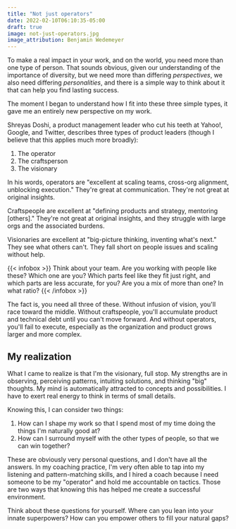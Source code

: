 ```yaml
---
title: "Not just operators"
date: 2022-02-10T06:10:35-05:00
draft: true
image: not-just-operators.jpg
image_attribution: Benjamin Wedemeyer
---
```


To make a real impact in your work, and on the world, you need more than one
type of person. That sounds obvious, given our understanding of the importance
of diversity, but we need more than differing *perspectives*, we also need
differing *personalities*, and there is a simple way to think about it that
can help you find lasting success.

The moment I began to understand how I fit into these three simple types, it
gave me an entirely new perspective on my work.<!--more-->

Shreyas Doshi, a product management leader who cut his teeth at Yahoo!, Google,
and Twitter, describes three types of product leaders (though I believe that
this applies much more broadly):

1. The operator
2. The craftsperson
3. The visionary

In his words, operators are "excellent at scaling teams, cross-org alignment,
unblocking execution." They're great at communication. They're not great at
original insights.

Craftspeople are excellent at "defining products and strategy, mentoring
[others]." They're not great at original insights, and they struggle with large
orgs and the associated burdens.

Visionaries are excellent at "big-picture thinking, inventing what's next."
They see what others can't. They fall short on people issues and scaling without
help.

{{< infobox >}}
Think about your team. Are you working with people like these? Which one are
you? Which parts feel like they fit just right, and which parts are less
accurate, for you? Are you a mix of more than one? In what ratio?
{{< /infobox >}}

The fact is, you need all three of these. Without infusion of vision, you'll
race toward the middle. Without craftspeople, you'll accumulate product and
technical debt until you can't move forward. And without operators, you'll fail
to execute, especially as the organization and product grows larger and more complex.

## My realization

What I came to realize is that I'm the visionary, full stop. My strengths are in
observing, perceiving patterns, intuiting solutions, and thinking "big"
thoughts. My mind is automatically attracted to concepts and possibilities. I
have to exert real energy to think in terms of small details.

Knowing this, I can consider two things:

1. How can I shape my work so that I spend most of my time doing the things I'm
   naturally good at?
2. How can I surround myself with the other types of people, so that we can win
   together?

These are obviously very personal questions, and I don't have all the
answers. In my coaching practice, I'm very often able to tap into my listening
and pattern-matching skills, and I hired a coach because I need someone to be my
"operator" and hold me accountable on tactics. Those are two ways that knowing
this has helped me create a successful environment.

Think about these questions for yourself. Where can you lean into your
innate superpowers? How can you empower others to fill your natural gaps?

